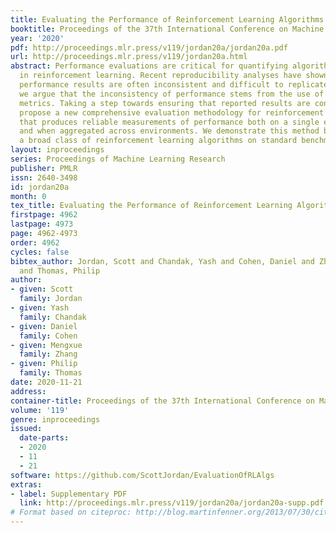 ```yaml
---
title: Evaluating the Performance of Reinforcement Learning Algorithms
booktitle: Proceedings of the 37th International Conference on Machine Learning
year: '2020'
pdf: http://proceedings.mlr.press/v119/jordan20a/jordan20a.pdf
url: http://proceedings.mlr.press/v119/jordan20a.html
abstract: Performance evaluations are critical for quantifying algorithmic advances
  in reinforcement learning. Recent reproducibility analyses have shown that reported
  performance results are often inconsistent and difficult to replicate. In this work,
  we argue that the inconsistency of performance stems from the use of flawed evaluation
  metrics. Taking a step towards ensuring that reported results are consistent, we
  propose a new comprehensive evaluation methodology for reinforcement learning algorithms
  that produces reliable measurements of performance both on a single environment
  and when aggregated across environments. We demonstrate this method by evaluating
  a broad class of reinforcement learning algorithms on standard benchmark tasks.
layout: inproceedings
series: Proceedings of Machine Learning Research
publisher: PMLR
issn: 2640-3498
id: jordan20a
month: 0
tex_title: Evaluating the Performance of Reinforcement Learning Algorithms
firstpage: 4962
lastpage: 4973
page: 4962-4973
order: 4962
cycles: false
bibtex_author: Jordan, Scott and Chandak, Yash and Cohen, Daniel and Zhang, Mengxue
  and Thomas, Philip
author:
- given: Scott
  family: Jordan
- given: Yash
  family: Chandak
- given: Daniel
  family: Cohen
- given: Mengxue
  family: Zhang
- given: Philip
  family: Thomas
date: 2020-11-21
address: 
container-title: Proceedings of the 37th International Conference on Machine Learning
volume: '119'
genre: inproceedings
issued:
  date-parts:
  - 2020
  - 11
  - 21
software: https://github.com/ScottJordan/EvaluationOfRLAlgs
extras:
- label: Supplementary PDF
  link: http://proceedings.mlr.press/v119/jordan20a/jordan20a-supp.pdf
# Format based on citeproc: http://blog.martinfenner.org/2013/07/30/citeproc-yaml-for-bibliographies/
---
```

